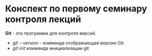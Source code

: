 # Конспект по первому семинару контроля лекций

**Git** - это программа для контроля версий.

* *git --version* - комманда отображающая версию Git
* *git init* комманда инициализации git